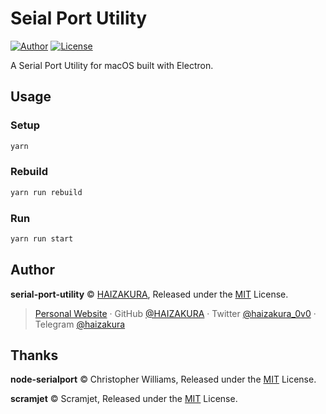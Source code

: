 # Seial Port Utility

[![Author](https://img.shields.io/badge/Author-HAIZAKURA-b68469?style=flat-square)](https://nya.run) [![License](https://img.shields.io/github/license/HAIZAKURA/serial-port-utility?style=flat-square)](./LICENSE)

A Serial Port Utility for macOS built with Electron.

## Usage

### Setup

```bash
yarn
```

### Rebuild

```bash
yarn run rebuild
```

### Run

```bash
yarn run start
```

## Author

**serial-port-utility** © [HAIZAKURA](https://nya.run), Released under the [MIT](./LICENSE) License.

> [Personal Website](https://nya.run) · GitHub [@HAIZAKURA](https://github.com/HAIZAKURA) · Twitter [@haizakura_0v0](https://twitter.com/haizakura_0v0) · Telegram [@haizakura](https://t.me/haizakura)

## Thanks

**node-serialport** © Christopher Williams, Released under the [MIT](https://github.com/serialport/node-serialport/blob/master/LICENSE) License.

**scramjet** © Scramjet, Released under the [MIT](https://github.com/signicode/scramjet/blob/master/LICENSE) License.